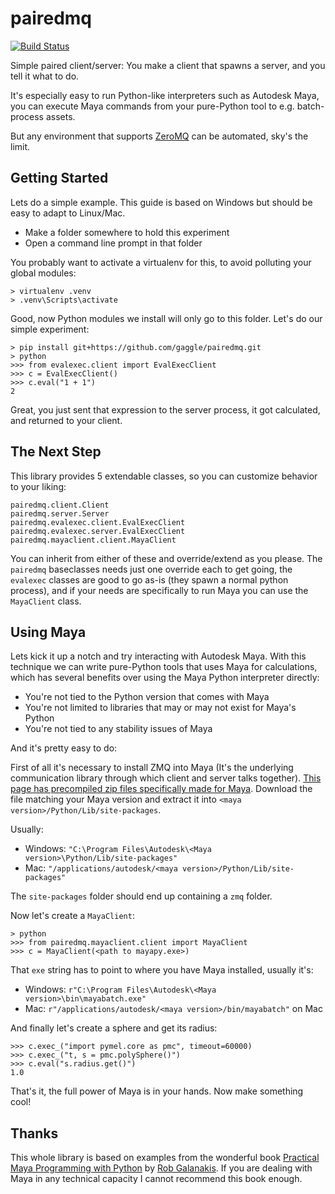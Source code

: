 # pairedmq
[![Build Status](https://travis-ci.org/gaggle/pairedmq.svg?branch=master)](https://travis-ci.org/gaggle/pairedmq)

Simple paired client/server: 
You make a client that spawns a server, 
and you tell it what to do.

It's especially easy to run Python-like interpreters such as Autodesk Maya,
you can execute Maya commands from your pure-Python tool to e.g. batch-process assets.

But any environment that supports [ZeroMQ][zmq] can be automated, sky's the limit.


## Getting Started
Lets do a simple example. This guide is based on Windows but should be easy to adapt to Linux/Mac.

* Make a folder somewhere to hold this experiment
* Open a command line prompt in that folder

You probably want to activate a virtualenv for this,
to avoid polluting your global modules:

    > virtualenv .venv
    > .venv\Scripts\activate

Good, now Python modules we install will only go to this folder.
Let's do our simple experiment:

    > pip install git+https://github.com/gaggle/pairedmq.git
    > python
    >>> from evalexec.client import EvalExecClient
    >>> c = EvalExecClient()
    >>> c.eval("1 + 1")
    2

Great, you just sent that expression to the server process,
it got calculated,
and returned to your client.


## The Next Step
This library provides 5 extendable classes, so you can customize behavior to your liking:

    pairedmq.client.Client
    pairedmq.server.Server
    pairedmq.evalexec.client.EvalExecClient
    pairedmq.evalexec.server.EvalExecClient
    pairedmq.mayaclient.client.MayaClient

You can inherit from either of these and override/extend as you please.
The `pairedmq` baseclasses needs just one override each to get going,
the `evalexec` classes are good to go as-is (they spawn a normal python process),
and if your needs are specifically to run Maya you can use the `MayaClient` class.


## Using Maya
Lets kick it up a notch and try interacting with Autodesk Maya.
With this technique we can write pure-Python tools that uses Maya for calculations,
which has several benefits over using the Maya Python interpreter directly:

* You're not tied to the Python version that comes with Maya
* You're not limited to libraries that may or may not exist for Maya's Python
* You're not tied to any stability issues of Maya

And it's pretty easy to do:

First of all it's necessary to install ZMQ into Maya 
(It's the underlying communication library through which client and server talks together).
[This page has precompiled zip files specifically made for Maya][mayabinaries].
Download the file matching your Maya version
and extract it into `<maya version>/Python/Lib/site-packages`.

Usually:
* Windows: `"C:\Program Files\Autodesk\<Maya version>\Python/Lib/site-packages"`
* Mac: `"/applications/autodesk/<maya version>/Python/Lib/site-packages"`

The `site-packages` folder should end up containing a `zmq` folder.

Now let's create a `MayaClient`:

    > python
    >>> from pairedmq.mayaclient.client import MayaClient
    >>> c = MayaClient(<path to mayapy.exe>)

That `exe` string has to point to where you have Maya installed, usually it's:

* Windows: `r"C:\Program Files\Autodesk\<Maya version>\bin\mayabatch.exe"`
* Mac: `r"/applications/autodesk/<maya version>/bin/mayabatch"` on Mac

And finally let's create a sphere and get its radius:

    >>> c.exec_("import pymel.core as pmc", timeout=60000)
    >>> c.exec_("t, s = pmc.polySphere()")
    >>> c.eval("s.radius.get()")
    1.0

That's it, the full power of Maya is in your hands. Now make something cool!


## Thanks
This whole library is based on examples
from the wonderful book [Practical Maya Programming with Python][book] by [Rob Galanakis][robg].
If you are dealing with Maya in any technical capacity I cannot recommend this book enough.


[zmq]: http://zeromq.org
[mayabinaries]: http://www.robg3d.com/maya-windows-binaries/
[robg]: http://github.com/rgalanakis
[book]: https://www.packtpub.com/hardware-and-creative/practical-maya-programming-python
